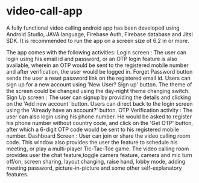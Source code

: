 # video-call-app
A fully functional video calling android app has been developed using Android Studio, JAVA language, Firebase Auth, Firebase database and Jitsi SDK.
It is recommended to run the app on a screen size of 6.2 in or more.

The app comes with the following activities:
Login screen : The user can login using his email id and password, or an OTP login feature is also available, wherein an OTP would be sent to the registered mobile number and after verification, the user would be logged in. Forget Password button sends the user a reset password link on the registered email id. Users can sign up for a new account using 'New User? Sign up' button. The theme of the screen could be changed using the day-night theme changing switch.
Sign Up screen : The user can signup by providing the details and clicking on the 'Add new account' button. Users can direct back to the login screen using the 'Already have an account?' button.
OTP Verification activity : The user can also login using his phone number. He would be asked to register his phone number without country code, and click on the 'Get OTP' button, after which a 6-digit OTP code would be sent to his registered mobile number.
Dashboard Screen : User can join or share the video calling room code. This window also provides the user the feature to schedule his meeting, or play a multi-player Tic-Tac-Toe game.
The video calling room provides user the chat feature,toggle camera feature, camera and mic turn off/on, screen sharing, layout changing, raise hand, lobby mode, adding meeting password, picture-in-picture and some other self-explanatory features.
